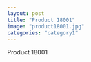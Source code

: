 ```yaml
---
layout: post
title: "Product 18001"
image: "product18001.jpg"
categories: "category1"
---
```

Product 18001
